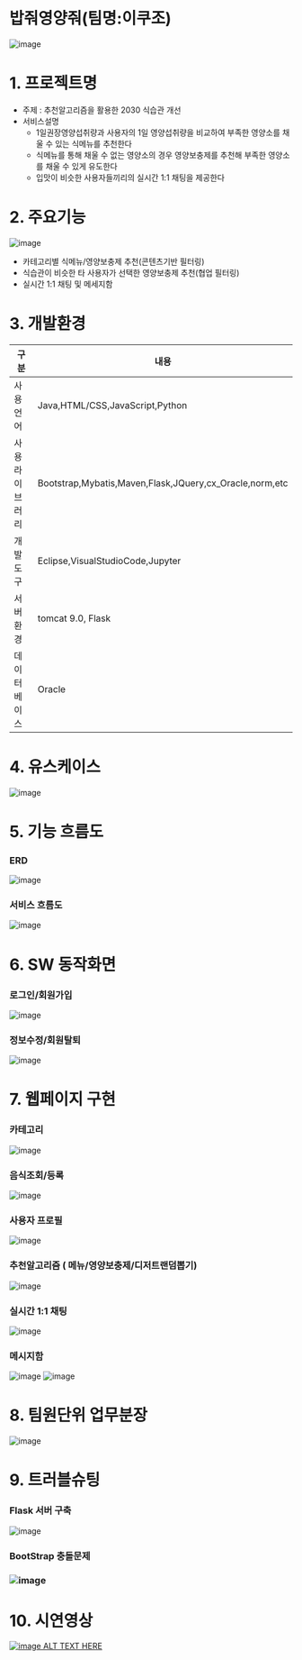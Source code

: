 # 밥줘영양줘(팀명:이쿠조)


![image](https://user-images.githubusercontent.com/106305465/183359222-0f82ccc1-93ab-4d23-bf69-8fe2785da3e3.png)


# 1. 프로젝트명
* 주제 : 추천알고리즘을 활용한 2030 식습관 개선
* 서비스설명 
  * 1일권장영양섭취량과 사용자의 1일 영양섭취량을 비교하여 부족한 영양소를 채울 수 있는 식메뉴를 추천한다
  * 식메뉴를 통해 채울 수 없는 영양소의 경우 영양보충제를 추천해 부족한 영양소를 채울 수 있게 유도한다
  * 입맛이 비슷한 사용자들끼리의 실시간 1:1 채팅을 제공한다
  
  
# 2. 주요기능
![image](https://user-images.githubusercontent.com/106305465/183537037-398670ef-60b3-4be9-baa9-e7ca726a032c.png)


* 카테고리별 식메뉴/영양보충제 추천(콘텐츠기반 필터링)
* 식습관이 비슷한 타 사용자가 선택한 영양보충제 추천(협업 필터링)
* 실시간 1:1 채팅 및 메세지함


# 3. 개발환경
구분|내용
---|---|
사용언어|Java,HTML/CSS,JavaScript,Python
사용 라이브러리| Bootstrap,Mybatis,Maven,Flask,JQuery,cx_Oracle,norm,etc
개발도구|Eclipse,VisualStudioCode,Jupyter
서버환경| tomcat 9.0, Flask
데이터베이스|Oracle


# 4. 유스케이스
![image](https://user-images.githubusercontent.com/106305465/183549840-2b561cd3-2178-42b7-8b8d-2745afe42400.png)

# 5. 기능 흐름도

### ERD
![image](https://user-images.githubusercontent.com/106305465/183364502-01a54d58-bc9b-4da1-bdf6-8128e3f915b6.png)

### 서비스 흐름도
![image](https://user-images.githubusercontent.com/106305465/183364928-6ef057d3-050b-4d1d-ae1e-11130dee15b4.png)

# 6. SW 동작화면

### 로그인/회원가입
![image](https://user-images.githubusercontent.com/106305465/183537084-7be45f92-93cd-4a4e-8c8e-05745c93ea24.png)

### 정보수정/회원탈퇴
![image](https://user-images.githubusercontent.com/106305465/183537103-9e1d7868-8d15-4b3d-aa3f-9ab26448090d.png)


# 7. 웹페이지 구현

### 카테고리
![image](https://user-images.githubusercontent.com/106305465/183537146-91554b09-d83f-49f3-838b-70bb0389f63a.png)

### 음식조회/등록
![image](https://user-images.githubusercontent.com/106305465/183537169-4f6af52b-99f5-4b03-a11e-4a7e1a0fd6a0.png)

### 사용자 프로필 
![image](https://user-images.githubusercontent.com/106305465/183537201-c843b6de-49a8-4e9b-a5a2-b1be243541e6.png)

### 추천알고리즘 ( 메뉴/영양보충제/디저트랜덤뽑기)
![image](https://user-images.githubusercontent.com/106305465/183537273-fffa16b9-8c2f-412d-990c-80a6880f59f4.png)

### 실시간 1:1 채팅
![image](https://user-images.githubusercontent.com/106305465/183537591-42325893-175d-485f-915a-cd010a4e8b0c.png)

### 메시지함
![image](https://user-images.githubusercontent.com/106305465/183537600-d9300d45-e90f-4ff2-9a9d-6286ffce012f.png)
![image](https://user-images.githubusercontent.com/106305465/183537607-5e4e1c86-11ed-4218-9d0e-d2958ce19267.png)

# 8. 팀원단위 업무분장
![image](https://user-images.githubusercontent.com/106305465/183547757-96eccdc4-6d6b-405d-82d1-124e96dccb7a.png)

# 9. 트러블슈팅

### Flask 서버 구축
![image](https://user-images.githubusercontent.com/106305465/183547699-06279335-cfb5-44c5-9745-2df309094e5f.png)

### BootStrap 충돌문제
### ![image](https://user-images.githubusercontent.com/106305465/183547730-a0332fcc-037a-4e9c-9b1a-456627ed0641.png)
# 10. 시연영상
[![image ALT TEXT HERE](https://user-images.githubusercontent.com/106305465/183548672-1a7153eb-d878-4fad-a32c-0ec3cbd7089a.png)](https://www.youtube.com/watch?v=7iu3jahNv7s)
